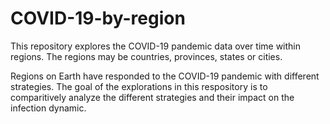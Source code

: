 # COVID-19-by-region

This repository explores the COVID-19 pandemic data over time within regions. The regions may be countries, provinces, states or cities. 

Regions on Earth have responded to the COVID-19 pandemic with different strategies. The goal of the explorations in this respository is to comparitively analyze the different strategies and their impact on the infection dynamic.

